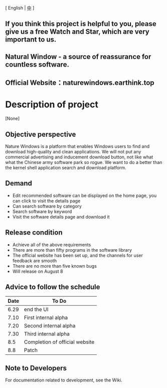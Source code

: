 [ English | <a href="https://github.com/NatureWindows/NatureWindows/edit/main/README_zh-cn.md">中</a> ]

## If you think this project is helpful to you, please give us a free Watch and Star, which are very important to us.

## Natural Window - a source of reassurance for countless software.

## Official Website：naturewindows.earthink.top

# Description of project
[None]
## Objective perspective

Nature Windows is a platform that enables Windows users to find and download high-quality and clean applications. We will not put any commercial advertising and inducement download button, not like what what the Chinese army software park so rogue. We want to do a better than the kernel shell application search and download platform.

## Demand

- Edit recommended software can be displayed on the home page, you can click to visit the details page
- Can search software by category
- Search software by keyword
- Visit the software details page and download it

## Release condition

- Achieve all of the above requirements
- There are more than fifty programs in the software library
- The official website has been set up, and the channels for user feedback are smooth
- There are no more than five known bugs
- Will release on August 8

## Advice to follow the schedule

| Date | To Do |
|  ----  | ----  |
| 6.29 | end the UI |
| 7.10 | First internal alpha |
| 7.20 | Second internal alpha |
| 7.30 | Third internal alpha |
| 8.5 | Completion of official website |
| 8.8 | Patch |

## Note to Developers

For documentation related to development, see the Wiki.
